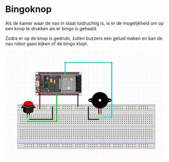 # Bingoknop

Als de kamer waar de nao in staat luidruchtig is, is er de mogelijkheid om op een knop te drukken als er bingo is gehaald.

Zodra er op de knop is gedrukt, zullen buzzers een geluid maken en kan de nao robot gaan kijken of de bingo klopt.

![alt text](buzzer1.png)